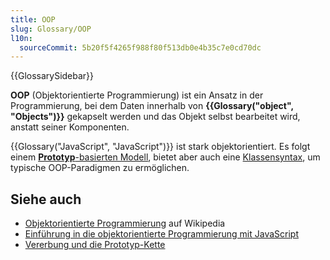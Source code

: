 ```yaml
---
title: OOP
slug: Glossary/OOP
l10n:
  sourceCommit: 5b20f5f4265f988f80f513db0e4b35c7e0cd70dc
---
```


{{GlossarySidebar}}

**OOP** (Objektorientierte Programmierung) ist ein Ansatz in der Programmierung, bei dem Daten innerhalb von **{{Glossary("object", "Objects")}}** gekapselt werden und das Objekt selbst bearbeitet wird, anstatt seiner Komponenten.

{{Glossary("JavaScript", "JavaScript")}} ist stark objektorientiert. Es folgt einem [**Prototyp**-basierten Modell](/de/docs/Web/JavaScript/Inheritance_and_the_prototype_chain), bietet aber auch eine [Klassensyntax](/de/docs/Web/JavaScript/Guide/Using_classes), um typische OOP-Paradigmen zu ermöglichen.

## Siehe auch

- [Objektorientierte Programmierung](https://en.wikipedia.org/wiki/Object-oriented_programming) auf Wikipedia
- [Einführung in die objektorientierte Programmierung mit JavaScript](/de/docs/Learn_web_development/Extensions/Advanced_JavaScript_objects)
- [Vererbung und die Prototyp-Kette](/de/docs/Web/JavaScript/Inheritance_and_the_prototype_chain)
